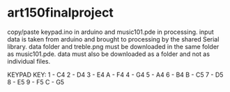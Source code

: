 # art150finalproject

copy/paste keypad.ino in arduino and music101.pde in processing.
input data is taken from arduino and brought to processing by
the shared Serial library. data folder and treble.png must be 
downloaded in the same folder as music101.pde. data must also be 
downloaded as a folder and not as individual files. 


KEYPAD KEY:
1 - C4
2 - D4
3 - E4
A - F4
4 - G4
5 - A4
6 - B4
B - C5
7 - D5
8 - E5
9 - F5
C - G5
